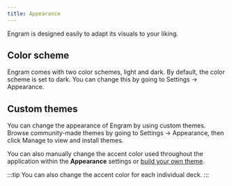 ```yaml
---
title: Appearance
---
```


Engram is designed easily to adapt its visuals to your liking.

Color scheme
---
Engram comes with two color schemes, light and dark. By default, the color scheme is set to dark. You can change this by going to Settings → Appearance.

Custom themes
---
You can change the appearance of Engram by using custom themes. Browse community-made themes by going to Settings → Appearance, then click Manage to view and install themes.

You can also manually change the accent color used throughout the application within the **Appearance** settings or [build your own theme](/).

:::tip
You can also change the accent color for each individual deck.
:::

<!-- You can also tweak themes using CSS snippets and build your own theme . -->